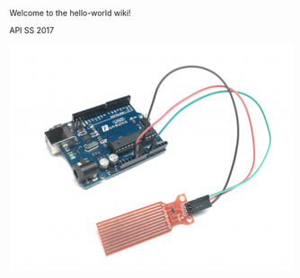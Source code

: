 Welcome to the hello-world wiki!



API SS 2017

![Tropfensensor](hello-world.wiki/images/ATS.png)  
